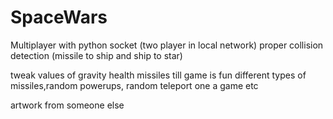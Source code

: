 # SpaceWars

Multiplayer with python socket (two player in local network)
proper collision detection (missile to ship and ship to star)

tweak values of gravity health missiles till game is fun
different types of missiles,random powerups, random teleport one a game etc

artwork from someone else
